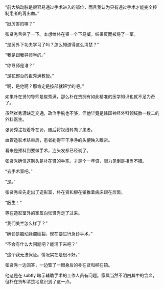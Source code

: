 “前大脑动脉是很容易通过手术进入的部位，而且我认为只有通过手术才能完全控制患者的再出血。”

“挺厉害的嘛？”

张贤秀苦笑了一下。本想给朴在贤一个下马威，结果反而被将了一军。

“是另外下功夫学习了吗？怎么知道得这么清楚？”

“我是跟我导师学的。”

“你导师是谁？”

“是花郎台的崔秀满教授。”

“啊，是他啊？那肯定是按部就班学的吧。”

如果朴在贤的导师是崔秀满，那么朴在贤拥有如此精准的医学知识也就不足为奇了。

虽然崔秀满缺乏变通，政治手腕也不够，但他毕竟是韩国神经外科领域数一数二的外科医生。

张贤秀注视着朴在贤，随后将视线转向了患者。

血管造影术结束后，患者剃得干干净净的头便映入眼帘。

看来是预料到要做手术，连头发都已经剃了。

张贤秀确信这剃头是朴在贤的手笔。才是个一年资，眼力见倒是相当不错。

“去手术室吧。”

“是。”

张贤秀率先走出了造影室，朴在贤和柳在镇推着病床跟在后面。

“医生！”

等在造影室外的家属向张贤秀走了过来。

“我们美兰怎么样了？”

“确诊是脑动脉瘤破裂。现在要进行急诊手术。”

“不会有什么大问题吧？能活下来吧？”

“这个我无法保证。情况实在是很不好。”

张贤秀一边回答，一边瞥了一眼身后的朴在贤和柳在镇。

他这是在 subtly 暗示辅助手术的工作人员有问题。家属当然不明白其中的含义，但朴在贤却清楚地意识到了这一点。